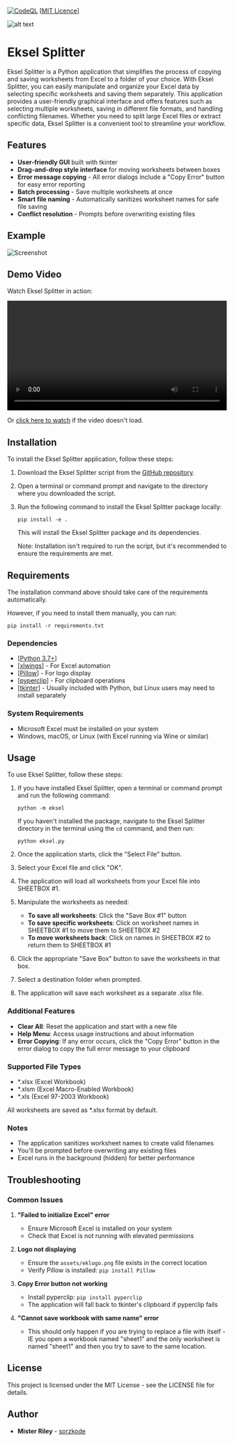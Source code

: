 [![CodeQL](https://github.com/sorzkode/eksel/actions/workflows/codeql.yml/badge.svg)](https://github.com/sorzkode/eksel/actions/workflows/codeql.yml)
[[MIT Licence](https://en.wikipedia.org/wiki/MIT_License)]

![alt text](https://raw.githubusercontent.com/sorzkode/eksel/master/assets/ekselgit.png)

# Eksel Splitter

Eksel Splitter is a Python application that simplifies the process of copying and saving worksheets from Excel to a folder of your choice. With Eksel Splitter, you can easily manipulate and organize your Excel data by selecting specific worksheets and saving them separately. This application provides a user-friendly graphical interface and offers features such as selecting multiple worksheets, saving in different file formats, and handling conflicting filenames. Whether you need to split large Excel files or extract specific data, Eksel Splitter is a convenient tool to streamline your workflow.

## Features

- **User-friendly GUI** built with tkinter
- **Drag-and-drop style interface** for moving worksheets between boxes
- **Error message copying** - All error dialogs include a "Copy Error" button for easy error reporting
- **Batch processing** - Save multiple worksheets at once
- **Smart file naming** - Automatically sanitizes worksheet names for safe file saving
- **Conflict resolution** - Prompts before overwriting existing files

## Example

![Screenshot](https://raw.githubusercontent.com/sorzkode/eksel/master/assets/example.png)

## Demo Video

Watch Eksel Splitter in action:

<video width="100%" controls>
  <source src="https://raw.githubusercontent.com/sorzkode/eksel/master/assets/eksel-demo.mp4" type="video/mp4">
  Your browser does not support the video tag.
</video>

Or [click here to watch](https://raw.githubusercontent.com/sorzkode/eksel/master/assets/eksel-demo.mp4) if the video doesn't load.

## Installation

To install the Eksel Splitter application, follow these steps:

1. Download the Eksel Splitter script from the [GitHub repository](https://github.com/sorzkode/eksel).

2. Open a terminal or command prompt and navigate to the directory where you downloaded the script.

3. Run the following command to install the Eksel Splitter package locally:

   ```
   pip install -e .
   ```

   This will install the Eksel Splitter package and its dependencies.

   Note: Installation isn't required to run the script, but it's recommended to ensure the requirements are met.

## Requirements

The installation command above should take care of the requirements automatically.

However, if you need to install them manually, you can run:

```
pip install -r requirements.txt
```

### Dependencies

- [[Python 3.7+](https://www.python.org/downloads/)]
- [[xlwings](https://pypi.org/project/xlwings/)] - For Excel automation
- [[Pillow](https://pypi.org/project/Pillow/)] - For logo display
- [[pyperclip](https://pypi.org/project/pyperclip/)] - For clipboard operations
- [[tkinter](https://docs.python.org/3/library/tkinter.html)] - Usually included with Python, but Linux users may need to install separately

### System Requirements

- Microsoft Excel must be installed on your system
- Windows, macOS, or Linux (with Excel running via Wine or similar)

## Usage

To use Eksel Splitter, follow these steps:

1. If you have installed Eksel Splitter, open a terminal or command prompt and run the following command:

   ```
   python -m eksel
   ```

   If you haven't installed the package, navigate to the Eksel Splitter directory in the terminal using the `cd` command, and then run:

   ```
   python eksel.py
   ```

2. Once the application starts, click the "Select File" button.

3. Select your Excel file and click "OK".

4. The application will load all worksheets from your Excel file into SHEETBOX #1.

5. Manipulate the worksheets as needed:
   - **To save all worksheets**: Click the "Save Box #1" button
   - **To save specific worksheets**: Click on worksheet names in SHEETBOX #1 to move them to SHEETBOX #2
   - **To move worksheets back**: Click on names in SHEETBOX #2 to return them to SHEETBOX #1

6. Click the appropriate "Save Box" button to save the worksheets in that box.

7. Select a destination folder when prompted.

8. The application will save each worksheet as a separate .xlsx file.

### Additional Features

- **Clear All**: Reset the application and start with a new file
- **Help Menu**: Access usage instructions and about information
- **Error Copying**: If any error occurs, click the "Copy Error" button in the error dialog to copy the full error message to your clipboard

### Supported File Types

- *.xlsx (Excel Workbook)
- *.xlsm (Excel Macro-Enabled Workbook)
- *.xls (Excel 97-2003 Workbook)

All worksheets are saved as *.xlsx format by default.

### Notes

- The application sanitizes worksheet names to create valid filenames
- You'll be prompted before overwriting any existing files
- Excel runs in the background (hidden) for better performance

## Troubleshooting

### Common Issues

1. **"Failed to initialize Excel" error**
   - Ensure Microsoft Excel is installed on your system
   - Check that Excel is not running with elevated permissions

2. **Logo not displaying**
   - Ensure the `assets/eklogo.png` file exists in the correct location
   - Verify Pillow is installed: `pip install Pillow`

3. **Copy Error button not working**
   - Install pyperclip: `pip install pyperclip`
   - The application will fall back to tkinter's clipboard if pyperclip fails

4. **"Cannot save workbook with same name" error**
   - This should only happen if you are trying to replace a file with itself - IE you open a workbook named "sheet1" and the only worksheet is named "sheet1" and then you try to save to the same location.

## License

This project is licensed under the MIT License - see the LICENSE file for details.

## Author

- **Mister Riley** - [sorzkode](https://github.com/sorzkode)
